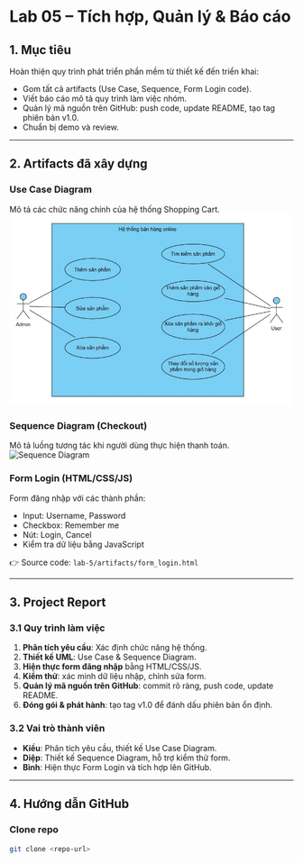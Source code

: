 # Lab 05 – Tích hợp, Quản lý & Báo cáo

## 1. Mục tiêu
Hoàn thiện quy trình phát triển phần mềm từ thiết kế đến triển khai:
- Gom tất cả artifacts (Use Case, Sequence, Form Login code).
- Viết báo cáo mô tả quy trình làm việc nhóm.
- Quản lý mã nguồn trên GitHub: push code, update README, tạo tag phiên bản v1.0.
- Chuẩn bị demo và review.

---

## 2. Artifacts đã xây dựng

### Use Case Diagram
Mô tả các chức năng chính của hệ thống Shopping Cart.  
![Use Case Diagram](../lab-2/UseCaseDiagram.jpg)

### Sequence Diagram (Checkout)
Mô tả luồng tương tác khi người dùng thực hiện thanh toán.  
![Sequence Diagram](../Lab%2003/SequenceDiagram.jpg)

### Form Login (HTML/CSS/JS)
Form đăng nhập với các thành phần:
- Input: Username, Password  
- Checkbox: Remember me  
- Nút: Login, Cancel  
- Kiểm tra dữ liệu bằng JavaScript  

👉 Source code: `lab-5/artifacts/form_login.html`

---

## 3. Project Report

### 3.1 Quy trình làm việc
1. **Phân tích yêu cầu**: Xác định chức năng hệ thống.  
2. **Thiết kế UML**: Use Case & Sequence Diagram.  
3. **Hiện thực form đăng nhập** bằng HTML/CSS/JS.  
4. **Kiểm thử**: xác minh dữ liệu nhập, chỉnh sửa form.  
5. **Quản lý mã nguồn trên GitHub**: commit rõ ràng, push code, update README.  
6. **Đóng gói & phát hành**: tạo tag v1.0 để đánh dấu phiên bản ổn định.  

### 3.2 Vai trò thành viên
- **Kiều**: Phân tích yêu cầu, thiết kế Use Case Diagram.  
- **Diệp**: Thiết kế Sequence Diagram, hỗ trợ kiểm thử form.  
- **Bình**: Hiện thực Form Login và tích hợp lên GitHub.  

---

## 4. Hướng dẫn GitHub

### Clone repo
```bash
git clone <repo-url>
